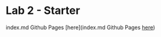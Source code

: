 # Lab 2 - Starter
index.md Github Pages [here](index.md Github Pages [here](https://solitar7.github.io/CSE110-Lab1-GeneralReview/))